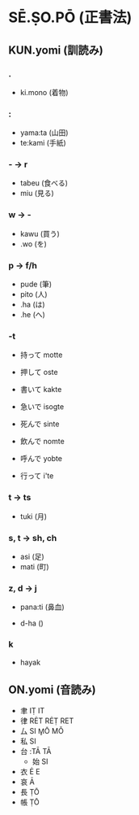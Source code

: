 # SĒ.ṢO.PŌ (正書法)

## KUN.yomi (訓読み)

### .

* ki.mono (着物)

### :

* yama:ta (山田)
* te:kami (手紙)

### - → r

* tabeu (食べる)
* miu (見る)

### w → -

* kawu (買う)
* .wo (を)

### p → f/h

* pude (筆)
* pito (人)
* .ha (は)
* .he (へ)

### -t

* 持って motte
* 押して oste
* 書いて kakte
* 急いで isogte
* 死んで sinte
* 飲んで nomte
* 呼んで yobte

* 行って i'te


### t → ts

* tuki (月)

### s, t → sh, ch

* asi (足)
* mati (町)

### z, d → j

* pana:ti (鼻血)

* d-ha ()

### k

* hayak 

## ON.yomi (音読み)

* 聿 IṬ IT
 * 律 RĖT RĖṬ RET
* 厶 SI M̥Ō MǑ
 * 私 SI
 * 台 :TĀ TĀ
    * 始 SI
* 衣 Ė E
 * 哀 Ā
* 長 ṬŌ
 * 帳 ṬŌ
